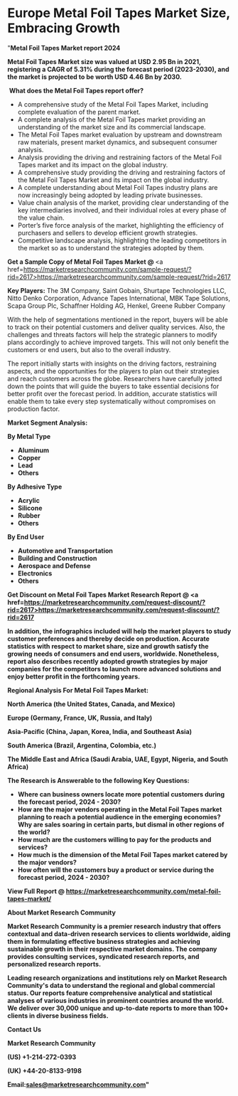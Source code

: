 # Europe Metal Foil Tapes Market Size, Embracing Growth
"<strong>Metal Foil Tapes Market report 2024</strong>

<strong>Metal Foil Tapes Market size was valued at USD 2.95 Bn in 2021, registering a CAGR of 5.31% during the forecast period (2023-2030), and the market is projected to be worth USD 4.46 Bn by 2030.</strong>

 <strong><b>What does the Metal Foil Tapes report offer?</b></strong>
<ul>
  <li>A comprehensive study of the Metal Foil Tapes Market, including complete evaluation of the parent market.</li>
  <li>A complete analysis of the Metal Foil Tapes market providing an understanding of the market size and its commercial landscape.</li>
  <li>The Metal Foil Tapes market evaluation by upstream and downstream raw materials, present market dynamics, and subsequent consumer analysis.</li>
  <li>Analysis providing the driving and restraining factors of the Metal Foil Tapes market and its impact on the global industry.</li>
  <li>A comprehensive study providing the driving and restraining factors of the Metal Foil Tapes Market and its impact on the global industry.</li>
  <li>A complete understanding about Metal Foil Tapes industry plans are now increasingly being adopted by leading private businesses.</li>
  <li>Value chain analysis of the market, providing clear understanding of the key intermediaries involved, and their individual roles at every phase of the value chain.</li>
  <li>Porter’s five force analysis of the market, highlighting the efficiency of purchasers and sellers to develop efficient growth strategies.</li>
  <li>Competitive landscape analysis, highlighting the leading competitors in the market so as to understand the strategies adopted by them.</li>
</ul>

<strong>Get a Sample Copy of Metal Foil Tapes Market @ </strong><a href=https://marketresearchcommunity.com/sample-request/?rid=2617><u>https://marketresearchcommunity.com/sample-request/?rid=2617</u></a>

<strong>Key Players:</strong> 
The 3M Company, Saint Gobain, Shurtape Technologies LLC, Nitto Denko Corporation, Advance Tapes International, MBK Tape Solutions, Scapa Group Plc, Schaffner Holding AG, Henkel, Greene Rubber Company

With the help of segmentations mentioned in the report, buyers will be able to track on their potential customers and deliver quality services. Also, the challenges and threats factors will help the strategic planners to modify plans accordingly to achieve improved targets. This will not only benefit the customers or end users, but also to the overall industry.

The report initially starts with insights on the driving factors, restraining aspects, and the opportunities for the players to plan out their strategies and reach customers across the globe. Researchers have carefully jotted down the points that will guide the buyers to take essential decisions for better profit over the forecast period. In addition, accurate statistics will enable them to take every step systematically without compromises on production factor.

<strong>Market Segment Analysis:</strong>


<strong><strong>By Metal Type</strong></h4>
<ul>
 	<li>Aluminum</li>
 	<li>Copper</li>
 	<li>Lead</li>
 	<li>Others</li>
</ul>
<strong><strong>By Adhesive Type</strong></h4>
<ul>
 	<li>Acrylic</li>
 	<li>Silicone</li>
 	<li>Rubber</li>
 	<li>Others</li>
</ul>
<strong><strong>By End User</strong></h4>
<ul>
 	<li>Automotive and Transportation</li>
 	<li>Building and Construction</li>
 	<li>Aerospace and Defense</li>
 	<li>Electronics</li>
 	<li>Others</li>
</ul>

<strong>Get Discount on Metal Foil Tapes Market Research Report @ </b></strong><a href=https://marketresearchcommunity.com/request-discount/?rid=2617><u>https://marketresearchcommunity.com/request-discount/?rid=2617</u></a>

In addition, the infographics included will help the market players to study customer preferences and thereby decide on production. Accurate statistics with respect to market share, size and growth satisfy the growing needs of consumers and end users, worldwide. Nonetheless, report also describes recently adopted growth strategies by major companies for the competitors to launch more advanced solutions and enjoy better profit in the forthcoming years.

<strong>Regional Analysis For Metal Foil Tapes Market:</strong>

<strong>North America</strong> (the United States, Canada, and Mexico)

<strong>Europe</strong> (Germany, France, UK, Russia, and Italy)

<strong>Asia-Pacific</strong> (China, Japan, Korea, India, and Southeast Asia)

<strong>South America</strong> (Brazil, Argentina, Colombia, etc.)

<strong>The Middle East and Africa</strong> (Saudi Arabia, UAE, Egypt, Nigeria, and South Africa)

<strong>The Research is Answerable to the following Key Questions:</strong>
<ul>
 	<li>Where can business owners locate more potential customers during the forecast period, 2024 - 2030?</li>
 	<li>How are the major vendors operating in the Metal Foil Tapes market planning to reach a potential audience in the emerging economies? Why are sales soaring in certain parts, but dismal in other regions of the world?</li>
 	<li>How much are the customers willing to pay for the products and services?</li>
 	<li>How much is the dimension of the Metal Foil Tapes market catered by the major vendors?</li>
 	<li>How often will the customers buy a product or service during the forecast period, 2024 - 2030?</li>
</ul>

<strong>View Full Report @</strong> <a href=https://marketresearchcommunity.com/metal-foil-tapes-market/>https://marketresearchcommunity.com/metal-foil-tapes-market/</a>

<strong>About Market Research Community</strong>

Market Research Community is a premier research industry that offers contextual and data-driven research services to clients worldwide, aiding them in formulating effective business strategies and achieving sustainable growth in their respective market domains. The company provides consulting services, syndicated research reports, and personalized research reports.

Leading research organizations and institutions rely on Market Research Community's data to understand the regional and global commercial status. Our reports feature comprehensive analytical and statistical analyses of various industries in prominent countries around the world. We deliver over 30,000 unique and up-to-date reports to more than 100+ clients in diverse business fields.

<strong>Contact Us</strong>

<strong>Market Research Community</strong>

(US) +1-214-272-0393

(UK) +44-20-8133-9198

<strong>Email:</strong>sales@marketresearchcommunity.com"
